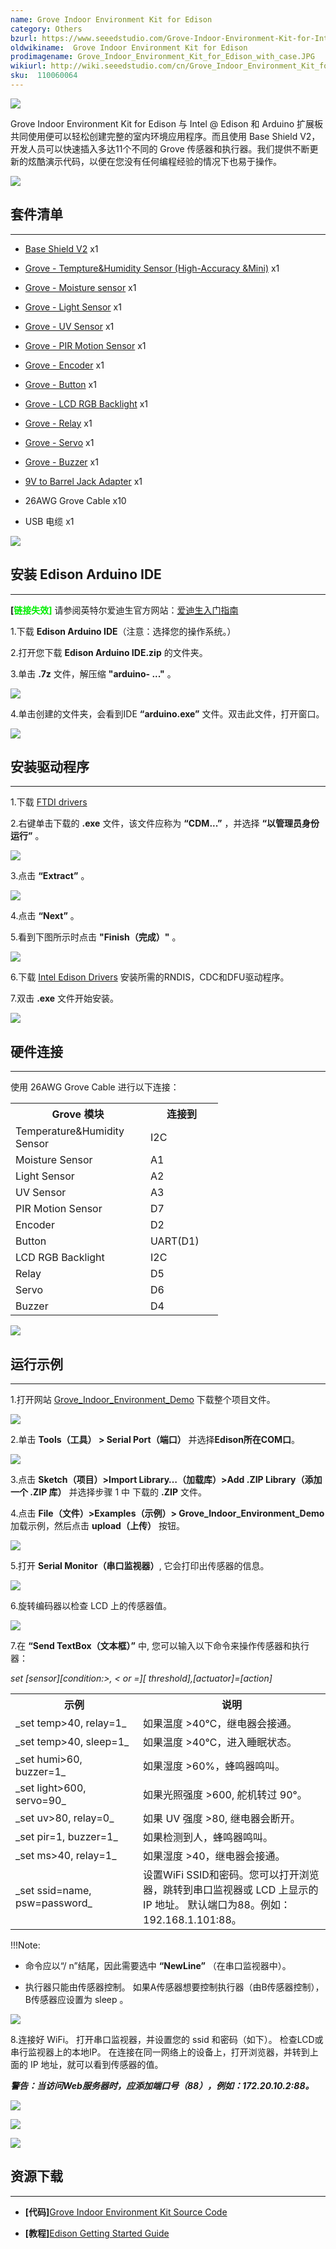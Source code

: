 ```yaml
---
name: Grove Indoor Environment Kit for Edison
category: Others
bzurl: https://www.seeedstudio.com/Grove-Indoor-Environment-Kit-for-Intel%C2%AE-Edison-p-2427.html
oldwikiname:  Grove Indoor Environment Kit for Edison
prodimagename: Grove_Indoor_Environment_Kit_for_Edison_with_case.JPG
wikiurl: http://wiki.seeedstudio.com/cn/Grove_Indoor_Environment_Kit_for_Edison
sku:  110060064
---
```

![](https://github.com/SeeedDocument/Grove_Indoor_Environment_Kit_for_Edison/raw/master/img/Grove_Indoor_Environment_Kit_for_Edison_with_case.JPG)

Grove Indoor Environment Kit for Edison 与 Intel @ Edison 和 Arduino 扩展板共同使用便可以轻松创建完整的室内环境应用程序。而且使用 Base Shield V2，开发人员可以快速插入多达11个不同的 Grove 传感器和执行器。我们提供不断更新的炫酷演示代码，以便在您没有任何编程经验的情况下也易于操作。

[![](https://github.com/SeeedDocument/wiki_chinese/raw/master/docs/images/click_to_buy.PNG)](https://item.taobao.com/item.htm?spm=a1z10.5-c.w4002-11172345288.19.4b49a084a6rfk1&id=520772246644)

##   套件清单
---
*   [Base Shield V2](/Base_shield_v2)  x1

*   [Grove - Tempture&amp;Humidity Sensor (High-Accuracy &amp;Mini)](/Grove-TemptureAndHumidity_Sensor-High-Accuracy_AndMini-v1.0)  x1

*   [Grove - Moisture sensor](/Grove-Moisture_sensor)  x1

*   [Grove - Light Sensor](/Grove-Light_Sensor)  x1

*   [Grove - UV Sensor](/Grove-UV_Sensor)  x1

*   [Grove - PIR Motion Sensor](/Grove-PIR_Motion_Sensor)  x1

*   [Grove - Encoder](/Grove-Encoder)  x1

*   [Grove - Button](/Grove-Button)  x1

*   [Grove - LCD RGB Backlight](/Grove-LCD_RGB_Backlight)  x1

*   [Grove - Relay](/Grove-Relay)  x1

*   [Grove - Servo](/Grove-Servo)  x1

*   [Grove - Buzzer](/Grove-Buzzer)  x1

*   [9V to Barrel Jack Adapter](http://www.seeedstudio.com/depot/9V-to-Barrel-Jack-Adapter-p-1481.html)  x1

*   26AWG Grove Cable  x10

*   USB 电缆  x1

![](https://github.com/SeeedDocument/Grove_Indoor_Environment_Kit_for_Edison/raw/master/img/Grove-Indoor-Environment-Kit-for-Edison.jpg)

##   安装 Edison Arduino IDE
---
**[<font color =“Red”>链接失效]**  </font>  请参阅英特尔爱迪生官方网站：[爱迪生入门指南](https://communities.intel.com/docs/DOC-23147)

1.下载 **Edison Arduino IDE**（注意：选择您的操作系统。）

2.打开您下载 **Edison Arduino IDE.zip** 的文件夹。

3.单击 **.7z** 文件，解压缩 **"arduino- ..."** 。

![](https://github.com/SeeedDocument/Grove_Indoor_Environment_Kit_for_Edison/raw/master/img/IndoorKit_Extract_7z.png)

4.单击创建的文件夹，会看到IDE **“arduino.exe”** 文件。双击此文件，打开窗口。

![](https://github.com/SeeedDocument/Grove_Indoor_Environment_Kit_for_Edison/raw/master/img/IndoorKit_ArduinoIDE.png)

##   安装驱动程序
---

1.下载 [FTDI drivers](http://www.ftdichip.com/Drivers/CDM/CDM%20v2.10.00%20WHQL%20Certified.exe)

2.右键单击下载的 **.exe** 文件，该文件应称为 **“CDM...”** ，并选择 **“以管理员身份运行”** 。

![](https://github.com/SeeedDocument/Grove_Indoor_Environment_Kit_for_Edison/raw/master/img/Edison_FTDI_Driver.jpg)

3.点击 **“Extract”** 。

![](https://github.com/SeeedDocument/Grove_Indoor_Environment_Kit_for_Edison/raw/master/img/Edison_FTDI_Driver_Install.jpg)

4.点击 **“Next”** 。

5.看到下图所示时点击 **"Finish（完成）"** 。

![](https://github.com/SeeedDocument/Grove_Indoor_Environment_Kit_for_Edison/raw/master/img/Edison_FTDI_Driver_Install_ok.jpg)

6.下载 [Intel Edison Drivers](https://communities.intel.com/docs/DOC-23242) 安装所需的RNDIS，CDC和DFU驱动程序。

7.双击 **.exe** 文件开始安装。

![](https://github.com/SeeedDocument/Grove_Indoor_Environment_Kit_for_Edison/raw/master/img/Intel_Edison_Driver.jpg)

##   硬件连接
---
使用 26AWG Grove Cable 进行以下连接：

<table>
<tr>
<th>  Grove 模块
</th>
<th> 连接到
</th></tr>
<tr>
<td width="200px"> Temperature&amp;Humidity Sensor
</td>
<td width="100px"> I2C
</td></tr>
<tr>
<td width="200px"> Moisture Sensor
</td>
<td width="100px"> A1
</td></tr>
<tr>
<td width="200px"> Light Sensor
</td>
<td width="100px"> A2
</td></tr>
<tr>
<td width="200px"> UV Sensor
</td>
<td width="100px"> A3
</td></tr>
<tr>
<td width="200px"> PIR Motion Sensor
</td>
<td width="100px"> D7
</td></tr>
<tr>
<td width="200px"> Encoder
</td>
<td width="100px"> D2
</td></tr>
<tr>
<td width="200px"> Button
</td>
<td width="100px"> UART(D1)
</td></tr>
<tr>
<td width="200px"> LCD RGB Backlight
</td>
<td width="100px"> I2C
</td></tr>
<tr>
<td width="200px"> Relay
</td>
<td width="100px"> D5
</td></tr>
<tr>
<td width="200px"> Servo
</td>
<td width="100px"> D6
</td></tr>
<tr>
<td width="200px"> Buzzer
</td>
<td width="100px"> D4
</td></tr></table>

![](https://github.com/SeeedDocument/Grove_Indoor_Environment_Kit_for_Edison/raw/master/img/Edison_Indoor_Wire_Figure.png)

##   运行示例
---
1.打开网站 [Grove_Indoor_Environment_Demo](https://github.com/Seeed-Studio/Grove_Indoor_Environment_Demo) 下载整个项目文件。

![](https://github.com/SeeedDocument/Grove_Indoor_Environment_Kit_for_Edison/raw/master/img/Indoor_Kit_Github_Demo.png)

2.单击 **Tools（工具） &gt; Serial Port（端口）** 并选择**Edison所在COM口**。

![](https://github.com/SeeedDocument/Grove_Indoor_Environment_Kit_for_Edison/raw/master/img/Import_Indoor_Kit_Demo.png)

3.点击 **Sketch（项目）&gt;Import Library…（加载库）&gt;Add .ZIP Library（添加一个 .ZIP 库）** 并选择步骤 1 中 下载的 **.ZIP** 文件。

4.点击 **File（文件）&gt;Examples（示例）&gt; Grove_Indoor_Environment_Demo** 加载示例，然后点击 **upload（上传）** 按钮。

![](https://github.com/SeeedDocument/Grove_Indoor_Environment_Kit_for_Edison/raw/master/img/Upload_Indoor_Kit_Demo.png)

5.打开 **Serial Monitor（串口监视器）**, 它会打印出传感器的信息。

![](https://github.com/SeeedDocument/Grove_Indoor_Environment_Kit_for_Edison/raw/master/img/Indoor_Kit_Serial_Monitor.png)

6.旋转编码器以检查 LCD 上的传感器值。

![](https://github.com/SeeedDocument/Grove_Indoor_Environment_Kit_for_Edison/raw/master/img/Indoor_Kit_Rotate_Encoder.png)

7.在 **“Send TextBox（文本框）”** 中, 您可以输入以下命令来操作传感器和执行器：

_set [sensor][condition:&gt;, &lt; or =][ threshold],[actuator]=[action]_

<table>
<tr>
<th>  示例
</th>
<th> 说明
</th></tr>
<tr>
<td width="300px"> _set temp&gt;40, relay=1_
</td>
<td width="500px"> 如果温度 &gt;40℃，继电器会接通。
</td></tr>
<tr>
<td width="300px"> _set temp&gt;40, sleep=1_
</td>
<td width="500px"> 如果温度 &gt;40℃，进入睡眠状态。
</td></tr>
<tr>
<td width="300px"> _set humi&gt;60, buzzer=1_
</td>
<td width="500px"> 如果湿度 &gt;60%，蜂鸣器鸣叫。
</td></tr>
<tr>
<td width="300px"> _set light&gt;600, servo=90_
</td>
<td width="500px"> 如果光照强度 &gt;600, 舵机转过 90°。
</td></tr>
<tr>
<td width="300px"> _set uv&gt;80, relay=0_
</td>
<td width="500px"> 如果 UV 强度 &gt;80, 继电器会断开。
</td></tr>
<tr>
<td width="300px"> _set pir=1, buzzer=1_
</td>
<td width="500px"> 如果检测到人，蜂鸣器鸣叫。
</td></tr>
<tr>
<td width="300px"> _set ms&gt;40, relay=1_
</td>
<td width="500px"> 如果湿度 &gt;40，继电器会接通。
</td></tr>
<tr>
<td width="300px"> _set ssid=name, psw=password_
</td>
<td width="500px"> 设置WiFi SSID和密码。您可以打开浏览器，跳转到串口监视器或 LCD 上显示的 IP 地址。 默认端口为88。例如：192.168.1.101:88。
</td></tr></table>

!!!Note:

*   命令应以“/ n”结尾，因此需要选中 **“NewLine”** （在串口监视器中）。

*   执行器只能由传感器控制。 如果A传感器想要控制执行器（由B传感器控制），B传感器应设置为 sleep 。

![](https://github.com/SeeedDocument/Grove_Indoor_Environment_Kit_for_Edison/raw/master/img/Indoor_Kit_command.png)


8.连接好 WiFi。 打开串口监视器，并设置您的 ssid 和密码（如下）。 检查LCD或串行监视器上的本地IP。 在连接在同一网络上的设备上，打开浏览器，并转到上面的 IP 地址，就可以看到传感器的值。

_**警告：当访问Web服务器时，应添加端口号（88），例如：172.20.10.2:88。**_

![](https://github.com/SeeedDocument/Grove_Indoor_Environment_Kit_for_Edison/raw/master/img/Indoor_Kit_SSID_PSW.png)

![](https://github.com/SeeedDocument/Grove_Indoor_Environment_Kit_for_Edison/raw/master/img/Indoor_Kit_Local_IP.png)

![](https://github.com/SeeedDocument/Grove_Indoor_Environment_Kit_for_Edison/raw/master/img/Indoor_Kit_Web_Server.png)

##   资源下载
---
*   **[代码]**[Grove Indoor Environment Kit Source Code](https://github.com/Seeed-Studio/Grove_Indoor_Environment_Demo)

*   **[教程]**[Edison Getting Started Guide](https://communities.intel.com/community/makers/edison/getting-started)
